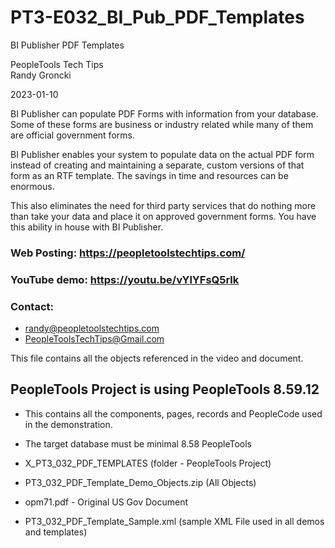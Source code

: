 # PT3-E032_BI_Pub_PDF_Templates
BI Publisher PDF Templates

PeopleTools Tech Tips    
Randy Groncki

2023-01-10

BI Publisher can populate PDF Forms with information from your database.  Some of these forms are business or industry related while many of them are official government forms.

BI Publisher enables your system to populate data on the actual PDF form instead of creating and maintaining a separate, custom versions of that form as an RTF template.  The savings in time and resources can be enormous. 

This also eliminates the need for third party services that do nothing more than take your data and place it on approved government forms.   You have this ability in house with BI Publisher.


### Web Posting: https://peopletoolstechtips.com/

### YouTube demo: https://youtu.be/vYlYFsQ5rlk

### Contact:  
* randy@peopletoolstechtips.com  
* PeopleToolsTechTips@Gmail.com

This file contains all the objects referenced in the video and document.

## PeopleTools Project is using PeopleTools 8.59.12
  * This contains all the components, pages, records and PeopleCode used in the demonstration.
  * The target database must be minimal 8.58 PeopleTools

* X_PT3_032_PDF_TEMPLATES (folder - PeopleTools Project)  
* PT3_032_PDF_Template_Demo_Objects.zip  (All Objects)
* opm71.pdf - Original US Gov Document
* PT3_032_PDF_Template_Sample.xml  (sample XML File used in all demos and templates)
